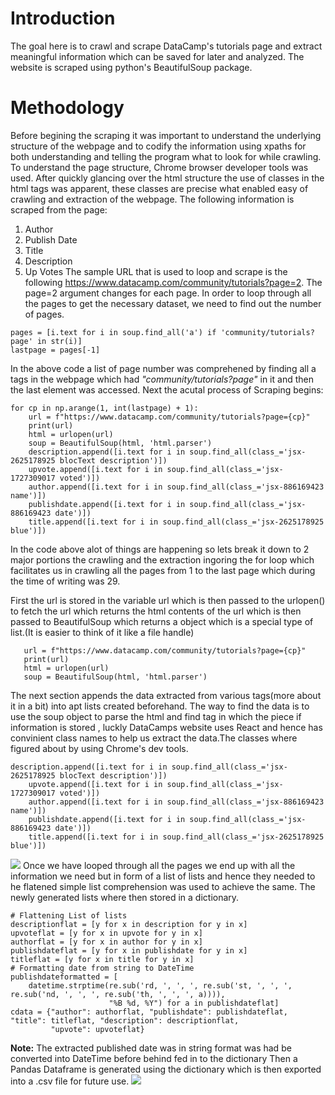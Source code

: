 # Introduction
The goal here is to crawl and scrape DataCamp's tutorials page and extract meaningful information which can be saved for later and analyzed.
The website is scraped using python's BeautifulSoup package.
# Methodology
Before begining the scraping it was important to understand the underlying structure of the webpage and to codify the information using xpaths for both understanding and telling the program what to look for while crawling.
To understand the page structure, Chrome browser developer tools was used. After quickly glancing over the html structure the use of classes in the html tags was apparent, these classes are precise what enabled easy of crawling and extraction of the webpage.
The following information is scraped from the page:
1. Author
2. Publish Date
3. Title
4. Description
5. Up Votes
The sample URL that is used to loop and scrape is the following https://www.datacamp.com/community/tutorials?page=2. The page=2 argument changes for each page. In order to loop through all the pages to get the necessary dataset, we need to find out the number of pages.
```
pages = [i.text for i in soup.find_all('a') if 'community/tutorials?page' in str(i)]
lastpage = pages[-1]
```
In the above code a list of page number was comprehened by finding all a tags in the webpage which had *"community/tutorials?page"* in it and then the last element was accessed.
Next the acutal process of Scraping begins:
```
for cp in np.arange(1, int(lastpage) + 1):
    url = f"https://www.datacamp.com/community/tutorials?page={cp}"
    print(url)
    html = urlopen(url)
    soup = BeautifulSoup(html, 'html.parser')
    description.append([i.text for i in soup.find_all(class_='jsx-2625178925 blocText description')])
    upvote.append([i.text for i in soup.find_all(class_='jsx-1727309017 voted')])
    author.append([i.text for i in soup.find_all(class_='jsx-886169423 name')])
    publishdate.append([i.text for i in soup.find_all(class_='jsx-886169423 date')])
    title.append([i.text for i in soup.find_all(class_='jsx-2625178925 blue')])
 ```
 In the code above alot of things are happening so lets break it down to 2 major portions the crawling and the extraction ingoring the for loop which facilitates us in crawling all the pages from 1 to the last page which during the time of writing was 29.
 
First the url is stored in the variable url which is then passed to the urlopen() to fetch the url which returns the html contents of the url which is then passed to BeautifulSoup which returns a object which is a special type of list.(It is easier to think of it like a file handle)
 ```
    url = f"https://www.datacamp.com/community/tutorials?page={cp}"
    print(url)
    html = urlopen(url)
    soup = BeautifulSoup(html, 'html.parser')
```
The next section appends the data extracted from various tags(more about it in a bit) into apt lists created beforehand.
The way to find the data is to use the soup object to parse the html and find tag in which the piece if information is stored , luckly DataCamps website uses React and hence has convinient class names to help us extract the data.The classes where figured about by using Chrome's dev tools.
```
description.append([i.text for i in soup.find_all(class_='jsx-2625178925 blocText description')])
    upvote.append([i.text for i in soup.find_all(class_='jsx-1727309017 voted')])
    author.append([i.text for i in soup.find_all(class_='jsx-886169423 name')])
    publishdate.append([i.text for i in soup.find_all(class_='jsx-886169423 date')])
    title.append([i.text for i in soup.find_all(class_='jsx-2625178925 blue')])
```
![](https://github.com/architpai/Crawler_using_BeautifulSoup_tut/blob/main/Screenshots/ss1.png)
Once we have looped through all the pages we end up with all the information we need but in form of a list of lists and hence they needed to he flatened
simple list comprehension was used to achieve the same. The newly generated lists where then stored in a dictionary.
```
# Flattening List of lists
descriptionflat = [y for x in description for y in x]
upvoteflat = [y for x in upvote for y in x]
authorflat = [y for x in author for y in x]
publishdateflat = [y for x in publishdate for y in x]
titleflat = [y for x in title for y in x]
# Formatting date from string to DateTime
publishdateformatted = [
    datetime.strptime(re.sub('rd, ', ', ', re.sub('st, ', ', ', re.sub('nd, ', ', ', re.sub('th, ', ', ', a)))),
                      "%B %d, %Y") for a in publishdateflat]
cdata = {"author": authorflat, "publishdate": publishdateflat, "title": titleflat, "description": descriptionflat,
         "upvote": upvoteflat}
```
**Note:** The extracted published date was in string format was had be converted into DateTime before behind fed in to the dictionary
Then a Pandas Dataframe is generated using the dictionary which is then exported into a .csv file for future use.
![](https://github.com/architpai/Crawler_using_BeautifulSoup_tut/blob/main/Screenshots/ss2.png)

